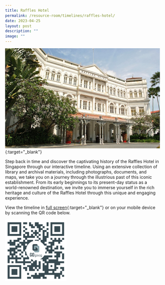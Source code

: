 ```yaml
---
title: Raffles Hotel
permalink: /resource-room/timelines/raffles-hotel/
date: 2023-04-25
layout: post
description: ""
image: ""
---
```

[![Alt text for image on Isomer site](/images/raffles-hotel-sample-1.jpg)](https://cdn.knightlab.com/libs/timeline3/latest/embed/index.html?source=1TAiR9JxuuWD3JpALf_VtUt1EWRaWIphEwpwRgjm8uc8&amp;font=Default&amp;lang=en&amp;initial_zoom=2&amp;height=650){:target="_blank"}

Step back in time and discover the captivating history of the Raffles Hotel in Singapore through our interactive timeline. Using an extensive collection of library and archival materials, including photographs, documents, and maps, we take you on a journey through the illustrious past of this iconic establishment. From its early beginnings to its present-day status as a world-renowned destination, we invite you to immerse yourself in the rich heritage and culture of the Raffles Hotel through this unique and engaging experience.

View the timeline in [full screen](https://cdn.knightlab.com/libs/timeline3/latest/embed/index.html?source=1TAiR9JxuuWD3JpALf_VtUt1EWRaWIphEwpwRgjm8uc8&amp;font=Default&amp;lang=en&amp;initial_zoom=2&amp;height=650){:target="_blank"} or on your mobile device by scanning the QR code below.

<img src="/images/qr-code-beforeafter-raffles-hotel-qr.png" alt="qr-code-beforeafter-raffles-hotel" style="width:200px;">